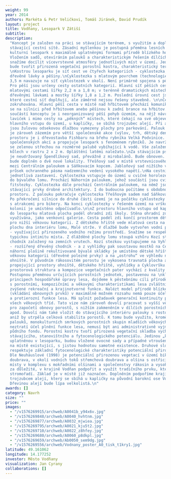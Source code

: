 ```yaml
---
weight: 99
year: 2014
authors: Markéta & Petr Veličkovi, Tomáš Jiránek, David Prudík
layout: project
title: Vodňany, Lesopark V Zátiší
subtitle:
description:
  "Koncept je založen na práci se stávajícím terénem, s využitím a doplněním
  stávající cestní sítě. Zásadní myšlenkou je postupná přeměna lesních porostů na
  kulturní lesopark s maximálně uplatněnými formami přírodě blízkého hospodaření.
  Vložením sadů, otevíráním palouků a charakteristickým řešením dílčích prostorů se
  snažíme docílit vícevrstevné atmosféry jednotlivých míst v území. Jednotu celku
  bude tvořit přirozená vegetační porostní kostra, charakteristický terén a síť cest.
  \nKostrou lesoparku je síť cest ve čtyřech kategoriích - cyklostezka, pěší cesty,
  dřevěné lávky a pěšiny.\nCyklostezka s mlatovým povrchem (technologie MZK) šířky
  3,5 m navazuje na síť cyklostezek v okolí. Není primárně spojena s pěším pohybem.
  Pro pěší jsou určeny cesty ostatních kategorií. Hlavní síť pěších cest je tvořena
  mlatovými cestami šířky 2,2 m a 1,8 m; v terénně dramatických místech je doplněna
  dřevěnými lávkami a mostky šířky 1,8 a 1,2 m. Poslední úrovní cest jsou pěšiny,
  které cestní síť doplňují, ale záměrně nejsou řešeny stavebně. \n\nCestní síť je
  zokruhována. Hlavní pěší cesta v místě nad hřbitovem přechází komunikaci a napojuje
  se na silnici před hřbitovem anebo pěšinou k zadní brance na hřbitov.\n\nDůležitou
  součástí konceptu je i neorganizovaný pěší pohyb územím, na nějž návrh reaguje rozmístěním
  laviček i mimo cesty na „pěkných“ místech, které čekají na své objevení návštěvníkem.\nU
  hlavního vstupu do území, u kapličky, se sbíhá trojzubec alejí. Při asfaltové komunikaci
  jsou žulovou odsekovou dlažbou vymezeny plochy pro parkování. Palouk u kapličky
  je zároveň zázemím pro větší společenské akce (výlov, trh, dětský den apod.). Součástí
  prostoru je i dřevostavba Fishbaru na břehu rybníka Velká Podvinice. Objekt je zázemím
  společenských akcí a propojuje lesopark s fenoménem rybníků. Je navržen, jako dřevostavba
  se zelenou střechou na rozměrné palubě vybíhající k vodě. Vše založeno na dubových
  kůlech v rastru 2 x 2 m. Opláštění latěmi naležato.\nZa stávajícím psím cvičištěm
  je neudržovaný Špendlíkový sad, převážně z mirobalánů. Bude obnoven. Koncept sadů
  bude doplněn o dvě nové lokality. Třešňový sad v místě vrstevnicového propojení
  mezi Centrálním paloukem a Sáňkovacím kopcem. Jabloňový sad nižšího vzrůstu vyplňující
  průsek ochranného pásma nadzemního vedení vysokého napětí.\nNa cestní síť jsou navěšena
  jednotlivá zastavení. Cyklostezka vstupuje do území u cvičné horolezecké stěny umístěné
  do bývalého lomu. Prochází Náhorním paloukem, jehož součástí jsou cvičební prvky
  fitstezky. Cyklostezka dále prochází Centrálním paloukem, na němž jsou rozmístěny
  stávající prvky drobné architektury. I do budoucna počítáme s obdobnou náplní tohoto
  prostoru. Z palouku pokračuje cyklostezka Třešňovým sadem nad Sáňkovacím kopcem.
  Po překročení silnice do druhé části území je na počátku cyklostezky umístěn Cyklovršek
  s atrakcemi pro bikery. Na konci cyklostezky v řešeném území na vršku nad chatařskou
  kolonií je umístěno odpočívadlo.\n\nZ prostoru hlavního vstupu od kapličky vybíhá
  do lesoparku mlatová plocha podél ohradní zdi školy. Stěna ohradní zdi může být
  využívána, jako venkovní galerie. Cesta podél zdi končí prostorem dětského hřiště
  pro nižší věkovou kategorii. Z dětského hřiště vede mlatová cesta na přírodně dlážděnou
  plochu dna interiéru lomu, Malé strže. V dlažbě bude vytvořen vodní prvek  - Louže
  - využívající přirozeného vodního režimu prostředí. Snažíme se respektovat i dnes
  typickou intimitu místa. Z dlážděné plochy lomu stoupá vzhůru Kozí stezka - dřevěný
  chodník založený na zemních vrutech. Kozí stezkou vystupujeme na Vyhlídku nad strží
  - rozšířený dřevěný chodník - a z vyhlídky pak soustavou mostků na Centrální palouk.\n\nNa
  náhorní plošině rekultivované bývalé skládky je umístěno dětské hřiště pro vyšší
  věkovou kategorii (dřevěné polezné prvky) a na „ostrohu“ ve výhledu na rybník vydlážděné
  ohniště. V původním rákosovitém porostu je vykosena travnatá plocha amorfního tvaru
  propojující prostory ohniště, dětského hřiště, vyhlídky a Cyklovršku.\nNavrhovaná
  prostorová struktura a kompozice vegetačních pater vychází z kvality dnešního lesa.
  Postupnou přeměnou určujících porostních jednotek, postavenou na \nklasických profesních
  principech hospodářské úpravy lesa, dojdeme k pěstebnímu cíli přírodě blízkého hospodaření
  s porostními, kompozičními a věkovými charakteristikami lesa zvláštního určení kategorie
  zvýšené rekreační a krajinotvorné funkce. Nalézt model přírodě blízkého hospodaření
  (vkládání obnovných prvků) v maximálně možném rozsahu nemá pouze účel podpory biodiverzity
  a protierozní funkce lesa. Má splnit požadavek generační kontinuity porostů v zastoupení
  všech věkových tříd. Tato vize nám zároveň dovolí pracovat s vyšší věkovou hranicí
  pro započetí obnovy porostů, s nižším zakmeněním v dílčích porostních skupinách
  apod. Dovolí nám také vložit do stávajícího interiéru palouky s rostoucími solitéry,
  aniž by utrpěla celková stabilita porostů. K tomu bude využito, kromě dnes existujících
  palouků, monokulturních smrkových porostních skupin mladších věkových tříd. \n\nCelek
  neztratí účel plnění funkce lesa, nemusí být ani administrativně vyjmut lesního
  půdního fondu. Porostní kostru tvoří přirozená vegetační skladba vycházející ze
  stávajícího, stanovištního a fytocenologického potenciálu. Jedinou „kulturní“ dřevinou,
  uplatněnou v lesoparku, budou vložené ovocné sady a případné vtroušené dřeviny dnes
  na místě existující, s jistou hodnotou samotné existence. Druhové složení porostů
  respektuje základní fytocenologické charakteristiky potenciální přirozené vegetace.
  Dle Neuhäuslové (1998) je potenciální přirozenou vegetací v území biková nebo jedlová
  doubrava, v okolí vodních toků střemchová doubrava a olšina s ostřicí třeslicovitou,
  místy v komplexu s mokřadními olšinami a společenstvy rákosin a vysokých ostřic.\nALEJE\n\nPovažujeme
  za důležité, v krajině Vodňan podpořit a využít tradičního prvku, kterými jsou přirozená
  stromořadí. Základ je v místě již naznačen. Doplněním podpoříme krajinářskou kompozici
  trojzubcem alejí, který se sbíhá u kapličky na původní barokní ose Vodňany – Zátiší.
  Dřevinou alejí bude lípa velkolistá.\n"
awards: []
category: Navrh
size: ""
price: ""
images:
  - "/v1576269915/archweb/A0041b_y94x6v.jpg"
  - "/v1576269848/archweb/A0040_hvhtnm.jpg"
  - "/v1576269877/archweb/A0032_mjwiea.jpg"
  - "/v1576269795/archweb/A0021_kju5t2.jpg"
  - "/v1576269710/archweb/A0022_z8hfey.jpg"
  - "/v1576269680/archweb/A0060_p8dkpl.jpg"
  - "/v1576269659/archweb/Ab0050_sem9dg.jpg"
  - "/v1576269556/archweb/Vodnany_poster_A0_tisk_t1kry1.jpg"
latitude: 49.161062
longitude: 14.177252
investor: Město Vodňany
visualization: Jan Cyrany
collaborations: []
---
```

